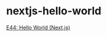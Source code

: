 # nextjs-hello-world
 
[E44: Hello World (Next.js)](http://courses.ics.hawaii.edu/ics314s25/morea/nextjs-1/experience-nextjs-hello-world.html)
